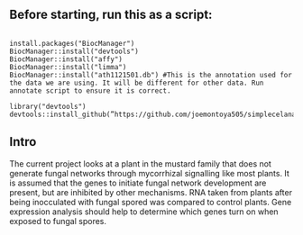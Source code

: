 ## Before starting, run this as a script:
```

install.packages("BiocManager")
BiocManager::install("devtools")
BiocManager::install("affy")
BiocManager::install("limma")
BiocManager::install("ath1121501.db") #This is the annotation used for the data we are using. It will be different for other data. Run annotate script to ensure it is correct.

library("devtools")
devtools::install_github(”https://github.com/joemontoya505/simplecelanalysis")

```

## Intro

The current project looks at a plant in the mustard family that does not generate fungal networks through mycorrhizal signalling like most plants. It is assumed that the genes to initiate fungal network development are present, but are inhibited by other mechanisms. RNA taken from plants after being inocculated with fungal spored was compared to control plants. Gene expression analysis should help to determine which genes turn on when exposed to fungal spores.



